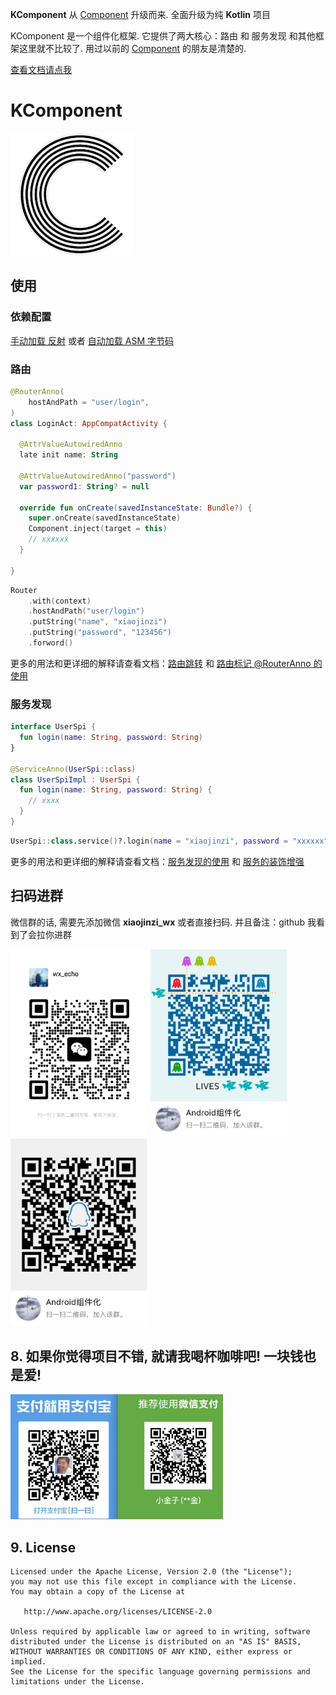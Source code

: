 **KComponent** 从 [Component](https://github.com/xiaojinzi123/Component) 升级而来. 全面升级为纯 **Kotlin** 项目

KComponent 是一个组件化框架. 它提供了两大核心：路由 和 服务发现
和其他框架这里就不比较了. 用过以前的 [Component](https://github.com/xiaojinzi123/Component) 的朋友是清楚的.

[查看文档请点我](https://github.com/xiaojinzi123/KComponent/wiki)

# KComponent

![](./imgs/logo1.png)

## 使用

### 依赖配置

[手动加载 反射](https://github.com/xiaojinzi123/KComponent/wiki/%E4%BE%9D%E8%B5%96%E9%85%8D%E7%BD%AE(%E5%8F%8D%E5%B0%84%E5%8A%A0%E8%BD%BD)) 或者 [自动加载 ASM 字节码](https://github.com/xiaojinzi123/KComponent/wiki/%E4%BE%9D%E8%B5%96%E9%85%8D%E7%BD%AE(%E5%AD%97%E8%8A%82%E7%A0%81%E5%8A%A0%E8%BD%BD))

### 路由

```Kotlin
@RouterAnno(
    hostAndPath = "user/login",
)
class LoginAct: AppCompatActivity {
  
  @AttrValueAutowiredAnno
  late init name: String
  
  @AttrValueAutowiredAnno("password")
  var password1: String? = null
  
  override fun onCreate(savedInstanceState: Bundle?) {
    super.onCreate(savedInstanceState)
    Component.inject(target = this)
    // xxxxxx
  }
  
}
```

```Kotlin
Router
    .with(context)
    .hostAndPath("user/login")
    .putString("name", "xiaojinzi")
    .putString("password", "123456")
    .forword()
```

更多的用法和更详细的解释请查看文档：[路由跳转](https://github.com/xiaojinzi123/KComponent/wiki/%E8%B7%AF%E7%94%B1%E8%B7%B3%E8%BD%AC) 和 [路由标记 @RouterAnno 的使用](https://github.com/xiaojinzi123/KComponent/wiki/RouterAnno-%E6%B3%A8%E8%A7%A3%E7%9A%84%E4%BD%BF%E7%94%A8)

### 服务发现

```Kotlin
interface UserSpi {
  fun login(name: String, password: String)
}

@ServiceAnno(UserSpi::class)
class UserSpiImpl : UserSpi {
  fun login(name: String, password: String) {
    // xxxx
  }
}
```

```Kotlin
UserSpi::class.service()?.login(name = "xiaojinzi", password = "xxxxxx")
```

更多的用法和更详细的解释请查看文档：[服务发现的使用](https://github.com/xiaojinzi123/KComponent/wiki/%E6%9C%8D%E5%8A%A1%E5%8F%91%E7%8E%B0%E7%9A%84%E4%BD%BF%E7%94%A8) 和 [服务的装饰增强](https://github.com/xiaojinzi123/KComponent/wiki/%E6%9C%8D%E5%8A%A1%E7%9A%84%E8%A3%85%E9%A5%B0%E5%A2%9E%E5%BC%BA)

## 扫码进群

微信群的话, 需要先添加微信 **xiaojinzi_wx** 或者直接扫码. 并且备注：github 我看到了会拉你进群

<div>
    <img src="./imgs/wx1.jpg" height="300px" />
    <img src="./imgs/qq_group1.JPG" height="300px" />
    <img src="./imgs/qq_group2.JPG" height="300px" />
</div>

## 8. 如果你觉得项目不错, 就请我喝杯咖啡吧! 一块钱也是爱!

<img height=200 src="./imgs/collectQRCode.png" />

## 9. License

```
Licensed under the Apache License, Version 2.0 (the "License");
you may not use this file except in compliance with the License.
You may obtain a copy of the License at

   http://www.apache.org/licenses/LICENSE-2.0

Unless required by applicable law or agreed to in writing, software
distributed under the License is distributed on an "AS IS" BASIS,
WITHOUT WARRANTIES OR CONDITIONS OF ANY KIND, either express or implied.
See the License for the specific language governing permissions and
limitations under the License.
```
